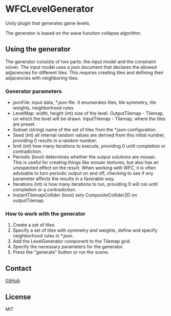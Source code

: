 # WFCLevelGenerator

Unity plugin that generates game levels.

The generator is based on the wave function collapse algorithm.

## Using the generator  

The generator consists of two parts: the input model and the constraint solver. The input model uses a json document that declares the allowed adjacencies for different tiles. This requires creating tiles and defining their adjacencies with neighboring tiles.

### Generator parameters

- jsonFile: input data, *.json file. It enumerates tiles, tile symmetry, tile weights, neighborhood rules.
- LevelMap: width, height (int) size of the level. OutputTilemap - Tilemap, on which the level will be drawn. InputTilemap - Tilemap, where the tiles are preset.
- Subset (string) name of the set of tiles from the *.json configuration.
- Seed (int) all internal random values are derived from this initial number, providing 0 results in a random number.
- limit (int) how many iterations to execute, providing 0 until completion or contradiction.
- Periodic (bool) determines whether the output solutions are mosaic. This is useful for creating things like mosaic textures, but also has an unexpected effect on the result. When working with WFC, it is often advisable to turn periodic output on and off, checking to see if any parameter affects the results in a favorable way.
- Iterations (int) is how many iterations to run, providing 0 will run until completion or a contradiction.
- InstantTilemapCollider (bool) sets CompositeCollider2D on outputTilemap.

### How to work with the generator

1. Create a set of tiles.
2. Specify a set of tiles with symmetry and weights, define and specify neighborhood rules in *.json.
3. Add the LevelGenerator component to the Tilemap grid.
4. Specify the necessary parameters for the generator.
5. Press the "generate" button or run the scene.

## Contact

[GitHub][git-repo-url]

## License

MIT

[git-repo-url]: <https://github.com/Alexandr-star/WFCLevelGenerator>